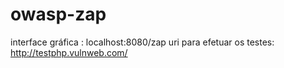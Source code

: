 # owasp-zap

interface gráfica : localhost:8080/zap
uri para efetuar os testes: http://testphp.vulnweb.com/

